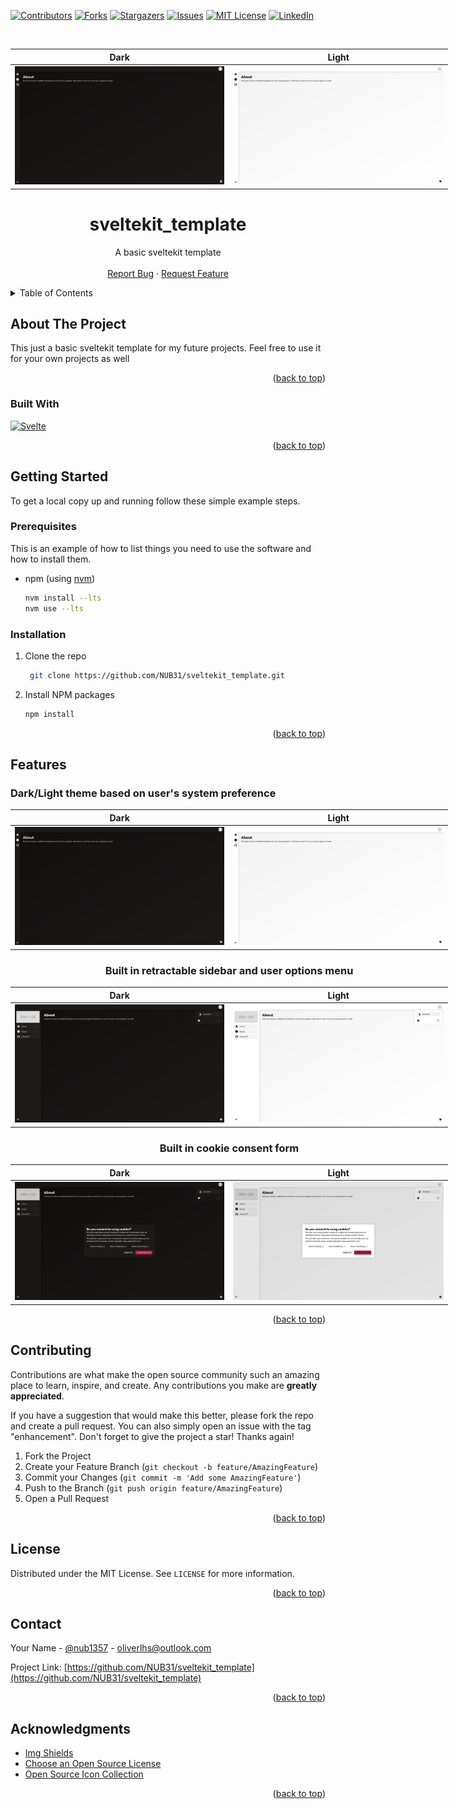 <a name="readme-top"></a>

[![Contributors][contributors-shield]][contributors-url]
[![Forks][forks-shield]][forks-url]
[![Stargazers][stars-shield]][stars-url]
[![Issues][issues-shield]][issues-url]
[![MIT License][license-shield]][license-url]
[![LinkedIn][linkedin-shield]][linkedin-url]

<!-- PROJECT LOGO -->
<br />

<div align="center">
<div style="width: 700px">

|                          Dark                           |                          Light                           |
| :-----------------------------------------------------: | :------------------------------------------------------: |
| ![Product Name Screen Shot][dark-contracted-screenshot] | ![Product Name Screen Shot][light-contracted-screenshot] |

</div>
<h1 align="center">sveltekit_template</h1>

  <p align="center">
    A basic sveltekit template
    <br />
    <br />
    <a href="https://github.com/NUB31/sveltekit_template/issues">Report Bug</a>
    ·
    <a href="https://github.com/NUB31/sveltekit_template/issues">Request Feature</a>
  </p>
</div>

<!-- TABLE OF CONTENTS -->
<details>
  <summary>Table of Contents</summary>
  <ol>
    <li>
      <a href="#about-the-project">About The Project</a>
      <ul>
        <li><a href="#built-with">Built With</a></li>
      </ul>
    </li>
    <li>
      <a href="#getting-started">Getting Started</a>
      <ul>
        <li><a href="#prerequisites">Prerequisites</a></li>
        <li><a href="#installation">Installation</a></li>
      </ul>
    </li>
    <li><a href="#features">Features</a></li>
    <li><a href="#contributing">Contributing</a></li>
    <li><a href="#license">License</a></li>
    <li><a href="#contact">Contact</a></li>
    <li><a href="#acknowledgments">Acknowledgments</a></li>
  </ol>
</details>

<!-- ABOUT THE PROJECT -->

## About The Project

This just a basic sveltekit template for my future projects. Feel free to use it for your own projects as well

<p align="right">(<a href="#readme-top">back to top</a>)</p>

### Built With

[![Svelte][Svelte.dev]][Svelte-url]

<p align="right">(<a href="#readme-top">back to top</a>)</p>

<!-- GETTING STARTED -->

## Getting Started

To get a local copy up and running follow these simple example steps.

### Prerequisites

This is an example of how to list things you need to use the software and how to install them.

-   npm (using <a href="https://github.com/nvm-sh/nvm">nvm</a>)
    ```bash
    nvm install --lts
    nvm use --lts
    ```

### Installation

1. Clone the repo

    ```bash
     git clone https://github.com/NUB31/sveltekit_template.git
    ```

2. Install NPM packages

    ```bash
    npm install
    ```

<p align="right">(<a href="#readme-top">back to top</a>)</p>

<!-- USAGE EXAMPLES -->

## Features

### Dark/Light theme based on user's system preference

<div align="center">
<div style="width: 700px">

|                          Dark                           |                          Light                           |
| :-----------------------------------------------------: | :------------------------------------------------------: |
| ![Product Name Screen Shot][dark-contracted-screenshot] | ![Product Name Screen Shot][light-contracted-screenshot] |

### Built in retractable sidebar and user options menu

|                         Dark                          |                         Light                          |
| :---------------------------------------------------: | :----------------------------------------------------: |
| ![Product Name Screen Shot][dark-expanded-screenshot] | ![Product Name Screen Shot][light-expanded-screenshot] |

### Built in cookie consent form

|                        Dark                         |                        Light                         |
| :-------------------------------------------------: | :--------------------------------------------------: |
| ![Product Name Screen Shot][dark-cookie-screenshot] | ![Product Name Screen Shot][light-cookie-screenshot] |

</div>
</div>
<p align="right">(<a href="#readme-top">back to top</a>)</p>

<!-- CONTRIBUTING -->

## Contributing

Contributions are what make the open source community such an amazing place to learn, inspire, and create. Any contributions you make are **greatly appreciated**.

If you have a suggestion that would make this better, please fork the repo and create a pull request. You can also simply open an issue with the tag "enhancement".
Don't forget to give the project a star! Thanks again!

1. Fork the Project
2. Create your Feature Branch (`git checkout -b feature/AmazingFeature`)
3. Commit your Changes (`git commit -m 'Add some AmazingFeature'`)
4. Push to the Branch (`git push origin feature/AmazingFeature`)
5. Open a Pull Request

<p align="right">(<a href="#readme-top">back to top</a>)</p>

<!-- LICENSE -->

## License

Distributed under the MIT License. See `LICENSE` for more information.

<p align="right">(<a href="#readme-top">back to top</a>)</p>

<!-- CONTACT -->

## Contact

Your Name - [@nub1357](https://twitter.com/nub1357) - oliverlhs@outlook.com

Project Link: [https://github.com/NUB31/sveltekit_template](https://github.com/NUB31/sveltekit_template)

<p align="right">(<a href="#readme-top">back to top</a>)</p>

<!-- ACKNOWLEDGMENTS -->

## Acknowledgments

-   [Img Shields](https://shields.io/)
-   [Choose an Open Source License](https://choosealicense.com/)
-   [Open Source Icon Collection](https://icon-sets.iconify.design/)

<p align="right">(<a href="#readme-top">back to top</a>)</p>

[contributors-shield]: https://img.shields.io/github/contributors/NUB31/sveltekit_template.svg?style=for-the-badge
[contributors-url]: https://github.com/NUB31/sveltekit_template/graphs/contributors
[forks-shield]: https://img.shields.io/github/forks/NUB31/sveltekit_template.svg?style=for-the-badge
[forks-url]: https://github.com/NUB31/sveltekit_template/network/members
[stars-shield]: https://img.shields.io/github/stars/NUB31/sveltekit_template.svg?style=for-the-badge
[stars-url]: https://github.com/NUB31/sveltekit_template/stargazers
[issues-shield]: https://img.shields.io/github/issues/NUB31/sveltekit_template.svg?style=for-the-badge
[issues-url]: https://github.com/NUB31/sveltekit_template/issues
[license-shield]: https://img.shields.io/github/license/NUB31/sveltekit_template.svg?style=for-the-badge
[license-url]: https://github.com/NUB31/sveltekit_template/blob/main/LICENCE
[linkedin-shield]: https://img.shields.io/badge/-LinkedIn-black.svg?style=for-the-badge&logo=linkedin&colorB=555
[linkedin-url]: https://linkedin.com/in/oliver-stene-744a96200
[Svelte.dev]: https://img.shields.io/badge/Svelte-4A4A55?style=for-the-badge&logo=svelte&logoColor=FF3E00
[Svelte-url]: https://svelte.dev/
[dark-contracted-screenshot]: /assets/dark-contracted.png
[dark-expanded-screenshot]: /assets/dark-expanded.png
[dark-cookie-screenshot]: /assets/dark-cookie.png
[light-contracted-screenshot]: /assets/light-contracted.png
[light-expanded-screenshot]: /assets/light-expanded.png
[light-cookie-screenshot]: /assets/light-cookie.png
